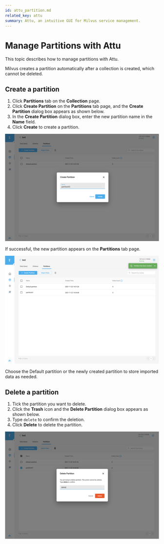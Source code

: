 ```yaml
---
id: attu_partition.md
related_key: attu
summary: Attu, an intuitive GUI for Milvus service management.
---
```


# Manage Partitions with Attu

This topic describes how to manage partitions with Attu.

Milvus creates a partition automatically after a collection is created, which cannot be deleted.

## Create a partition

1. Click **Partitions** tab on the **Collection** page.
2. Click **Create Partition** on the **Partitions** tab page, and the **Create Partition** dialog box appears as shown below.
3. In the **Create Partition** dialog box, enter the new partition name in the **Name** field.
4. Click **Create** to create a partition.

![Create Partition](../assets/insight_partition1.png)

If successful, the new partition appears on the **Partitions** tab page.

![Create Partition](../assets/insight_partition2.png)

Choose the Default partition or the newly created partition to store imported data as needed.

## Delete a partition

1. Tick the partition you want to delete.
2. Click the **Trash** icon and the **Delete Partition** dialog box appears as shown below.
3. Type `delete` to confirm the deletion.
4. Click **Delete** to delete the partition.

![Delete Partition](../assets/insight_partition3.png)
